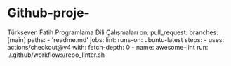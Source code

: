 # Github-proje-
Türkseven Fatih Programlama Dili Çalışmaları 
on:
  pull_request:
    branches: [main]
    paths:
      - 'readme.md'
jobs:
  lint:
    runs-on: ubuntu-latest
    steps:
      - uses: actions/checkout@v4
        with:
          fetch-depth: 0
      - name: awesome-lint
        run: ./.github/workflows/repo_linter.sh
